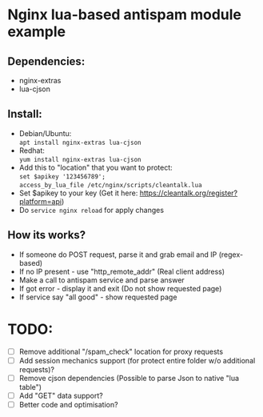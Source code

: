 # Nginx lua-based antispam module example

## Dependencies:
* nginx-extras
* lua-cjson

## Install:
* Debian/Ubuntu:  
`apt install nginx-extras lua-cjson`
* Redhat:  
`yum install nginx-extras lua-cjson`
* Add this to "location" that you want to protect:  
`set $apikey '123456789';`  
`access_by_lua_file /etc/nginx/scripts/cleantalk.lua`
* Set $apikey to your key (Get it here: https://cleantalk.org/register?platform=api)
* Do `service nginx reload` for apply changes

## How its works?
* If someone do POST request, parse it and grab email and IP (regex-based)
* If no IP present - use "http_remote_addr" (Real client address)
* Make a call to antispam service and parse answer
* If got error - display it and exit (Do not show requested page)
* If service say "all good" - show requested page

# TODO:
- [ ] Remove additional "/spam_check" location for proxy requests
- [ ] Add session mechanics support (for protect entire folder w/o additional requests)?
- [ ] Remove cjson dependencies (Possible to parse Json to native "lua table")
- [ ] Add "GET" data support?
- [ ] Better code and optimisation?

